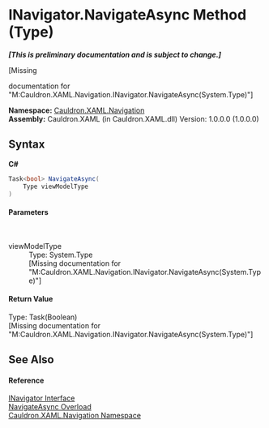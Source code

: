 # INavigator.NavigateAsync Method (Type)
 _**\[This is preliminary documentation and is subject to change.\]**_

\[Missing <summary> documentation for "M:Cauldron.XAML.Navigation.INavigator.NavigateAsync(System.Type)"\]

**Namespace:**&nbsp;<a href="N_Cauldron_XAML_Navigation">Cauldron.XAML.Navigation</a><br />**Assembly:**&nbsp;Cauldron.XAML (in Cauldron.XAML.dll) Version: 1.0.0.0 (1.0.0.0)

## Syntax

**C#**<br />
``` C#
Task<bool> NavigateAsync(
	Type viewModelType
)
```


#### Parameters
&nbsp;<dl><dt>viewModelType</dt><dd>Type: System.Type<br />\[Missing <param name="viewModelType"/> documentation for "M:Cauldron.XAML.Navigation.INavigator.NavigateAsync(System.Type)"\]</dd></dl>

#### Return Value
Type: Task(Boolean)<br />\[Missing <returns> documentation for "M:Cauldron.XAML.Navigation.INavigator.NavigateAsync(System.Type)"\]

## See Also


#### Reference
<a href="T_Cauldron_XAML_Navigation_INavigator">INavigator Interface</a><br /><a href="Overload_Cauldron_XAML_Navigation_INavigator_NavigateAsync">NavigateAsync Overload</a><br /><a href="N_Cauldron_XAML_Navigation">Cauldron.XAML.Navigation Namespace</a><br />